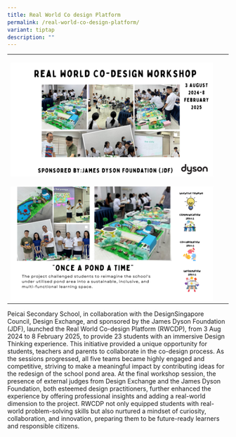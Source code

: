 ```yaml
---
title: Real World Co design Platform
permalink: /real-world-co-design-platform/
variant: tiptap
description: ""
---
```

<p></p>
<table style="minWidth: 75px">
<colgroup>
<col>
<col>
<col>
</colgroup>
<tbody>
<tr>
<th rowspan="1" colspan="1">
<p></p>
<div class="isomer-image-wrapper">
<img style="width: 100%" height="auto" width="100%" alt="Real World Co-design Platform 2" src="/images/Announcement/Real_World_Co_design_Platform_2.jpg">
</div>
</th>
<th rowspan="1" colspan="1">
<p></p>
</th>
<th rowspan="1" colspan="1">
<p></p>
</th>
</tr>
<tr>
<td rowspan="1" colspan="1">
<p></p>
<div class="isomer-image-wrapper">
<img style="width: 100%" height="auto" width="100%" alt="Real World Co-design Platform 1" src="/images/Announcement/Real_World_Co_design_Platform__1.jpg">
</div>
</td>
<td rowspan="1" colspan="1">
<p></p>
</td>
<td rowspan="1" colspan="1">
<p></p>
<p></p>
<p></p>
</td>
</tr>
</tbody>
</table>
<p>Peicai Secondary School, in collaboration with the DesignSingapore Council,
Design Exchange, and sponsored by the James Dyson Foundation (JDF), launched
the Real World Co-design Platform (RWCDP), from 3 Aug 2024 to 8 February
2025, to provide 23 students with an immersive Design Thinking experience.
This initiative provided a unique opportunity for students, teachers and
parents to collaborate in the co-design process. As the sessions progressed,
all five teams became highly engaged and competitive, striving to make
a meaningful impact by contributing ideas for the redesign of the school
pond area. At the final workshop session, the presence of external judges
from Design Exchange and the James Dyson Foundation, both esteemed design
practitioners, further enhanced the experience by offering professional
insights and adding a real-world dimension to the project. RWCDP not only
equipped students with real-world problem-solving skills but also nurtured
a mindset of curiosity, collaboration, and innovation, preparing them to
be future-ready learners and responsible citizens.</p>